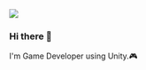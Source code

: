 <img src="https://capsule-render.vercel.app/api?type=wave&color=auto&height=300&section=header&text=capsule%20render&fontSize=90" />

### Hi there 👋

I'm <a >Game Developer</a> using Unity.🎮

<!--
Here are some ideas to get you started:

- 🔭 I’m currently working on ... 
- 🌱 I’m currently learning ... Unity ML-Agents for autonomous driving (AI Car)
- 👯 I’m looking to collaborate on ... 
- 🤔 I’m looking for help with ...
- 💬 Ask me about ... 
- 📫 How to reach me: ... 
- 😄 Pronouns: ... 
- ⚡ Fun fact: ...
-->

